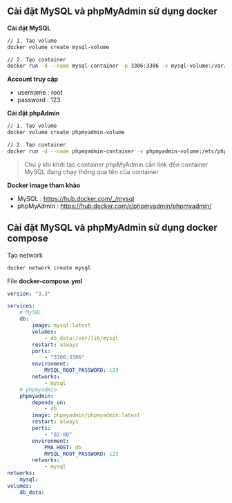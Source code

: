 ## Cài đặt MySQL và phpMyAdmin sử dụng docker

**Cài đặt MySQL**

```bash
// 1. Tạo volume
docker volume create mysql-volume

// 2. Tạo container
docker run -d --name mysql-container -p 3306:3306 -v mysql-volume:/var/lib/mysql -e MYSQL_ROOT_PASSWORD=123 mysql:latest
```

**Account truy cập**

-   username : root
-   password : 123

**Cài đặt phpAdmin**

```bash
// 1. Tạo volume
docker volume create phpmyadmin-volume

// 2. Tạo container
docker run -d --name phpmyadmin-container -v phpmyadmin-volume:/etc/phpmyadmin/config.usr.inc.php --link mysql-container:db -p 82:80 phpmyadmin/phpmyadmin:latest
```

> Chú ý khi khởi tạo container phpMyAdmin cần link đến container MySQL đang chạy thông qua tên của container

**Docker image tham khảo**

-   MySQL : https://hub.docker.com/_/mysql
-   phpMyAdmin : https://hub.docker.com/r/phpmyadmin/phpmyadmin/

## Cài đặt MySQL và phpMyAdmin sử dụng docker compose

Tạo network

```bash
docker network create mysql
```

File **docker-compose.yml**

```bash:docker-compose.yml
version: "3.3"

services:
    # MySQL
    db:
        image: mysql:latest
        volumes:
            - db_data:/var/lib/mysql
        restart: always
        ports:
            - "3306:3306"
        environment:
            MYSQL_ROOT_PASSWORD: 123
        networks:
            - mysql
    # phpmyadmin
    phpmyadmin:
        depends_on:
            - db
        image: phpmyadmin/phpmyadmin:latest
        restart: always
        ports:
            - "82:80"
        environment:
            PMA_HOST: db
            MYSQL_ROOT_PASSWORD: 123
        networks:
            - mysql
networks:
    mysql:
volumes:
    db_data:
```

